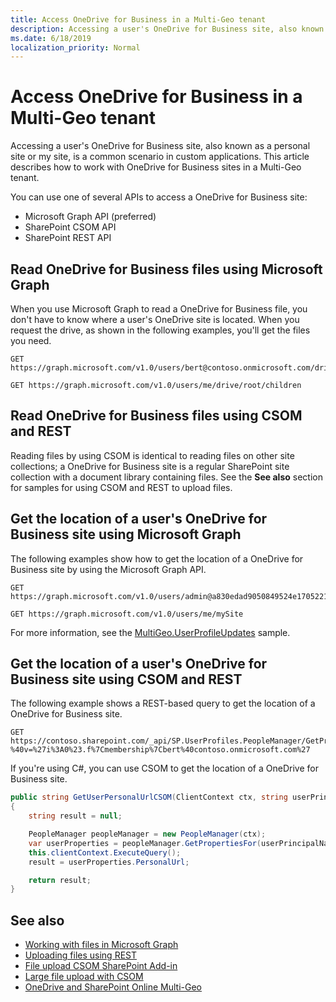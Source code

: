 ```yaml
---
title: Access OneDrive for Business in a Multi-Geo tenant
description: Accessing a user's OneDrive for Business site, also known as a personal site or my site, is a common scenario in custom applications.
ms.date: 6/18/2019
localization_priority: Normal
---
```


# Access OneDrive for Business in a Multi-Geo tenant

Accessing a user's OneDrive for Business site, also known as a personal site or my site, is a common scenario in custom applications. This article describes how to work with OneDrive for Business sites in a Multi-Geo tenant.

You can use one of several APIs to access a OneDrive for Business site:

- Microsoft Graph API (preferred)
- SharePoint CSOM API
- SharePoint REST API


## Read OneDrive for Business files using Microsoft Graph

When you use Microsoft Graph to read a OneDrive for Business file, you don't have to know where a user's OneDrive site is located. When you request the drive, as shown in the following examples, you'll get the files you need. 

```
GET https://graph.microsoft.com/v1.0/users/bert@contoso.onmicrosoft.com/drive/root/children

GET https://graph.microsoft.com/v1.0/users/me/drive/root/children
```

## Read OneDrive for Business files using CSOM and REST

Reading files by using CSOM is identical to reading files on other site collections; a OneDrive for Business site is a regular SharePoint site collection with a document library containing files. See the **See also** section for samples for using CSOM and REST to upload files.

## Get the location of a user's OneDrive for Business site using Microsoft Graph

The following examples show how to get the location of a OneDrive for Business site by using the Microsoft Graph API.

```
GET https://graph.microsoft.com/v1.0/users/admin@a830edad9050849524e17052212.onmicrosoft.com/mySite

GET https://graph.microsoft.com/v1.0/users/me/mySite
```

For more information, see the [MultiGeo.UserProfileUpdates](https://github.com/SharePoint/PnP/tree/dev/Samples/MultiGeo.UserProfileUpdates) sample.

## Get the location of a user's OneDrive for Business site using CSOM and REST

The following example shows a REST-based query to get the location of a OneDrive for Business site.

```
GET https://contoso.sharepoint.com/_api/SP.UserProfiles.PeopleManager/GetPropertiesFor(accountName=@v)/PersonalUrl?%40v=%27i%3A0%23.f%7Cmembership%7Cbert%40contoso.onmicrosoft.com%27
```

If you're using C#, you can use CSOM to get the location of a OneDrive for Business site.

```csharp
public string GetUserPersonalUrlCSOM(ClientContext ctx, string userPrincipalName)
{
    string result = null;

    PeopleManager peopleManager = new PeopleManager(ctx);
    var userProperties = peopleManager.GetPropertiesFor(userPrincipalName);
    this.clientContext.ExecuteQuery();
    result = userProperties.PersonalUrl;

    return result;
}
```



## See also

- [Working with files in Microsoft Graph](https://docs.microsoft.com/graph/api/resources/onedrive?view=graph-rest-1.0)
- [Uploading files using REST](https://github.com/SharePoint/PnP/tree/master/Samples/Core.RestFileUpload)
- [File upload CSOM SharePoint Add-in](https://github.com/SharePoint/PnP/tree/master/Samples/Core.FileUpload)
- [Large file upload with CSOM](https://github.com/SharePoint/PnP/tree/master/Samples/Core.LargeFileUpload)
- [OneDrive and SharePoint Online Multi-Geo](multigeo-introduction.md)

